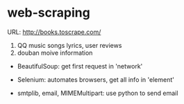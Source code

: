 # web-scraping

URL: http://books.toscrape.com/

1. QQ music songs lyrics, user reviews
2. douban moive information 



- BeautifulSoup: get first request in 'network'

- Selenium: automates browsers, get all info in 'element'

- smtplib, email, MIMEMultipart: use python to send email
